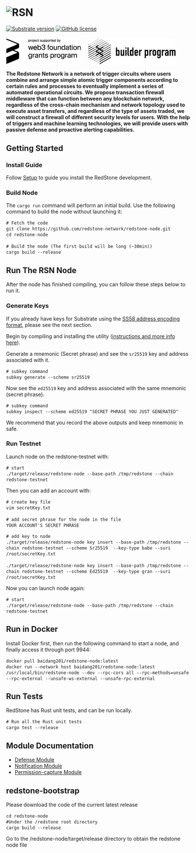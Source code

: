 # ![RSN](https://raw.githubusercontent.com/Cumulus2021/W3F-illustration/main/banner5.png)

[![Substrate version](https://img.shields.io/badge/Substrate-3.0.0-blue?logo=Parity%20Substrate)](https://substrate.dev/) [![GitHub license](https://img.shields.io/badge/license-GPL3%2FApache2-blue)](#LICENSE)


<a href='https://web3.foundation/'><img width='205' alt='web3f_grants_badge.png' src='https://github.com/heyworld88/gitskills/blob/main/web3f_grants_badge.png'></a>&nbsp;&nbsp;&nbsp;&nbsp;&nbsp;<a href='https://builders.parity.io/'><img width='240' src='https://github.com/heyworld88/gitskills/blob/main/sbp_grants_badge.png'></a>

  
**The Redstone Network is a network of trigger circuits where users combine and arrange simple atomic trigger components according to certain rules and processes to eventually implement a series of automated operational circuits. We propose transaction firewall middleware that can function between any blockchain network, regardless of the cross-chain mechanism and network topology used to execute asset transfers, and regardless of the type of assets traded, we will construct a firewall of different security levels for users. With the help of triggers and machine learning technologies, we will provide users with passive defense and proactive alerting capabilities.** 

## Getting Started


### Install Guide

Follow [Setup](https://docs.substrate.io/install/macos/) to guide you install the RedStone development.

### Build Node

The `cargo run` command will perform an initial build. Use the following command to build the node without launching it:

```
# Fetch the code
git clone https://github.com/redstone-network/redstone-node.git
cd redstone-node

# Build the node (The first build will be long (~30min))
cargo build --release
```

## Run The RSN Node


After the node has finished compiling, you can follow these steps below to run it. 

### Generate Keys

If you already have keys for Substrate using the [SS58 address encoding format](https://docs.substrate.io/v3/advanced/ss58/), please see the next section.

Begin by compiling and installing the utility ([instructions and more info here](https://substrate.dev/docs/en/knowledgebase/integrate/subkey)). 

Generate a mnemonic (Secret phrase) and see the `sr25519` key and address associated with it.

```
# subkey command
subkey generate --scheme sr25519
```

Now see the `ed25519` key and address associated with the same mnemonic (secret phrase).

```
# subkey command
subkey inspect --scheme ed25519 "SECRET PHRASE YOU JUST GENERATED"
```

We recommend that you record the above outputs and keep mnemonic in safe.

### Run Testnet

Launch node on the redstone-testnet with:

```
# start
./target/release/redstone-node --base-path /tmp/redstone --chain redstone-testnet
```

Then you can add an account with:

```
# create key file
vim secretKey.txt

# add secret phrase for the node in the file
YOUR ACCOUNT'S SECRET PHRASE
```

```
# add key to node
./target/release/redstone-node key insert --base-path /tmp/redstone --chain redstone-testnet --scheme Sr25519  --key-type babe --suri /root/secretKey.txt

./target/release/redstone-node key insert --base-path /tmp/redstone --chain redstone-testnet --scheme Ed25519  --key-type gran --suri /root/secretKey.txt
```

Now you can launch node again:

```
# start
./target/release/redstone-node --base-path /tmp/redstone --chain redstone-testnet
```

## Run in Docker

Install Docker first, then run the following command to start a node, and finally access it through port 9944:

```
docker pull baidang201/redstone-node:latest
docker run --network host baidang201/redstone-node:latest /usr/local/bin/redstone-node --dev --rpc-cors all --rpc-methods=unsafe --rpc-external --unsafe-ws-external --unsafe-rpc-external
```

## Run Tests


RedStone has Rust unit tests, and can be run locally.

```
# Run all the Rust unit tests
cargo test --release
```

## Module Documentation


* [Defense Module](https://github.com/redstone-network/redstone-node/tree/main/pallets/defense)
* [Notification Module](https://github.com/redstone-network/redstone-node/tree/main/pallets/notification)
* [Permission-capture Module](https://github.com/redstone-network/redstone-node/tree/main/pallets/permission-capture)

## redstone-bootstrap

Please download the code of the current latest release
```
cd redstone-node
#Under the /redstone root directory
cargo build --release
```
Go to the /redstone-node/target/release directory to obtain the redstone node file
